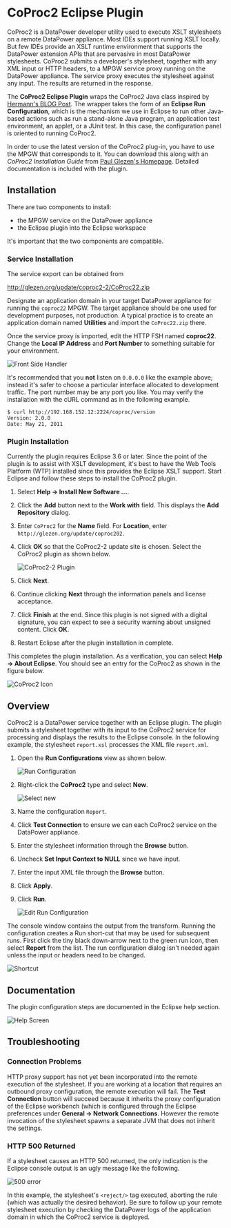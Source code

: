 CoProc2 Eclipse Plugin
=======================

CoProc2 is a DataPower developer utility used to execute XSLT stylesheets
on a remote DataPower appliance.  Most IDEs support running XSLT locally.
But few IDEs provide an XSLT runtime environment that supports the
DataPower extension APIs that are pervasive in most DataPower stylesheets.
CoProc2 submits a developer's stylesheet, together with any XML input or
HTTP headers, to a MPGW service proxy running on the DataPower
appliance.  The service proxy executes the stylesheet against any input.
The results are returned in the response.

The **CoProc2 Eclipse Plugin** wraps the CoProc2 Java class inspired by 
[Hermann's BLOG Post](https://www.ibm.com/developerworks/mydeveloperworks/blogs/HermannSW/entry/coproc2_again_integration_in_eclipse44?lang=en).
The wrapper takes the form of an **Eclipse Run Configuration**,
which is the mechanism we use in Eclipse to run other Java-based
actions such as run a stand-alone Java program, an application
test environment, an applet, or a JUnit test.  In this case,
the configuration panel is oriented to running CoProc2.

In order to use the latest version of the CoProc2 plug-in, you
have to use the MPGW that corresponds to it.  You can download
this along with an *CoProc2 Installation Guide* from [Paul Glezen's
Homepage](http://glezen.org/).  Detailed documentation is included
with the plugin.

## Installation ##

There are two components to install:

* the MPGW service on the DataPower appliance
* the Eclipse plugin into the Eclipse workspace

It's important that the two components are compatible.

### Service Installation ###

The service export can be obtained from

http://glezen.org/update/coproc2-2/CoProc22.zip

Designate an application domain in your target DataPower appliance for
running the `coproc22` MPGW.  The target appliance should be one
used for development purposes, not production.  A typical practice is to
create an application domain named **Utilities** and import the `CoProc22.zip`
there.

Once the service proxy is imported, edit the HTTP FSH named **coproc22**.
Change the **Local IP Address** and **Port Number** to something suitable
for your environment.

![Front Side Handler](images/fsh.jpg)

It's recommended that you **not** listen on `0.0.0.0` like the example above;
instead it's safer to choose a particular interface allocated to development
traffic.  The port number may be any port you like.  You may verify the
installation with the cURL command as in the following example.

```
$ curl http://192.168.152.12:2224/coproc/version
Version: 2.0.0
Date: May 21, 2011
```

### Plugin Installation ###

Currently the plugin requires Eclipse 3.6 or later.  Since the point of the plugin is
to assist with XSLT development, it's best to have the Web Tools Platform (WTP)
installed since this provides the Eclipse XSLT support.  Start Eclipse and follow
these steps to install the CoProc2 plugin.

1. Select **Help &rarr; Install New Software ...**.

2. Click the **Add** button next to the **Work with** field.
    This displays the **Add Repository** dialog.

3. Enter `CoProc2` for the **Name** field.  For **Location**, enter
    `http://glezen.org/update/coproc202`.

4. Click **OK** so that the CoProc2-2 update site is chosen.
    Select the CoProc2 plugin as shown below.

    ![CoProc2-2 Plugin](images/installPlugin.jpg)

5. Click **Next**.

6. Continue clicking **Next** through the information panels and license acceptance.

7. Click **Finish** at the end.  Since this plugin is not signed with a digital
    signature, you can expect to see a security warning about unsigned content.
    Click **OK**.

8. Restart Eclipse after the plugin installation in complete.

This completes the plugin installation.
As a verification, you can select **Help &rarr; About Eclipse**.
You should see an entry for the CoProc2 as shown in the figure below.

![CoProc2 Icon](images/coproc2Installed.jpg)

## Overview ##

CoProc2 is a DataPower service together with an Eclipse plugin.
The plugin submits a stylesheet together with its input to the CoProc2
service for processing and displays the results to the Eclipse
console.  In the following example, the stylesheet `report.xsl` processes
the XML file `report.xml`.

1. Open the **Run Configurations** view as shown below.

    ![Run Configuration](images/overview1.png)

2. Right-click the **CoProc2** type and select **New**.

    ![Select new](images/overview2.png)

3. Name the configuration `Report`.

4. Click **Test Connection** to ensure we can each CoProc2 service
    on the DataPower appliance.

5. Enter the stylesheet information through the **Browse** button.

6. Uncheck **Set Input Context to NULL** since we have input.

7. Enter the input XML file through the **Browse** button.

8. Click **Apply**.

9. Click **Run**.

    ![Edit Run Configuration](images/overview3.png)

The console window contains the output from the transform.
Running the configuration creates a Run short-cut that may be
used for subsequent runs.
First click the tiny black down-arrow next to the green run icon,
then select **Report** from the list.
The run configuration dialog isn't needed again unless the input
or headers need to be changed.

![Shortcut](images/overview4.png)

## Documentation ##

The plugin configuration steps are documented in the Eclipse
help section.

![Help Screen](images/eclipseHelp.png)

## Troubleshooting ##

### Connection Problems ###

HTTP proxy support has not yet been incorporated into the remote
execution of the stylesheet.
If you are working at a location that requires an outbound proxy
configuration, the remote execution will fail.
The **Test Connection** button will succeed because it inherits the
proxy configuration of the Eclipse workbench (which is configured
through the Eclipse preferences under **General &rarr; Network
Connections**.  However the remote invocation of the stylesheet
spawns a separate JVM that does not inherit the settings.

### HTTP 500 Returned ###

If a stylesheet causes an HTTP 500 returned, the only indication is
the Eclipse console output is an ugly message like the following.

![500 error](images/http500.gif)

In this example, the stylesheet's `<reject/>` tag executed, aborting
the rule (which was actually the desired behavior).
Be sure to follow up your remote stylesheet execution by checking
the DataPower logs of the application domain in which the CoProc2
service is deployed.

 



